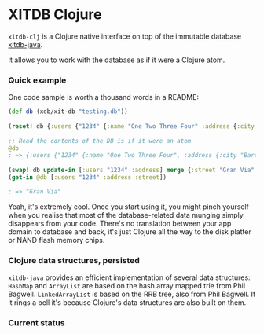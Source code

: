 # XITDB Clojure

`xitdb-clj` is a Clojure native interface on top of the immutable database [xitdb-java](https://github.com/radarroark/xitdb-java).


It allows you to work with the database as if it were a Clojure atom.

### Quick example

One code sample is worth a thousand words in a README:

```clojure
(def db (xdb/xit-db "testing.db"))  
  
(reset! db {:users {"1234" {:name "One Two Three Four" :address {:city "Barcelona"}}}})  
  
;; Read the contents of the DB is if it were an atom  
@db  
; => {:users {"1234" {:name "One Two Three Four", :address {:city "Barcelona"}}}}  
  
(swap! db update-in [:users "1234" :address] merge {:street "Gran Via" :postal-code "08010"})  
(get-in @db [:users "1234" :address :street])

; => "Gran Via"
```


Yeah, it's extremely cool. Once you start using it, you might pinch yourself when you realise that most of the database-related data munging simply disappears from your code.
There's no translation between your app domain to database and back, it's just Clojure all the way to the disk platter or NAND flash memory chips.

### Clojure data structures, persisted

`xitdb-java` provides an efficient implementation of several data structures:
`HashMap` and `ArrayList` are based on the hash array mapped trie from Phil Bagwell. `LinkedArrayList` is based on the RRB tree, also from Phil Bagwell.
If it rings a bell it's because Clojure's data structures are also built on them.


### Current status

